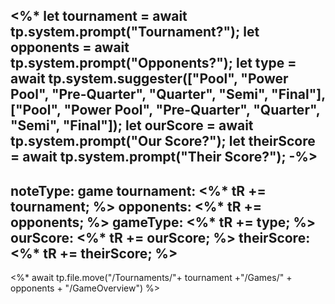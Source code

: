<%*
let tournament = await tp.system.prompt("Tournament?");
let opponents = await tp.system.prompt("Opponents?");
let type = await tp.system.suggester(["Pool", "Power Pool", "Pre-Quarter", "Quarter", "Semi", "Final"], ["Pool", "Power Pool", "Pre-Quarter", "Quarter", "Semi", "Final"]);
let ourScore = await tp.system.prompt("Our Score?");
let theirScore = await tp.system.prompt("Their Score?");
-%>
---
noteType: game
tournament: <%* tR += tournament; %>
opponents: <%* tR += opponents; %>
gameType: <%* tR += type; %>
ourScore: <%* tR += ourScore; %>
theirScore: <%* tR += theirScore; %>
---
<%* await tp.file.move("/Tournaments/"+ tournament +"/Games/" + opponents + "/GameOverview") %>



